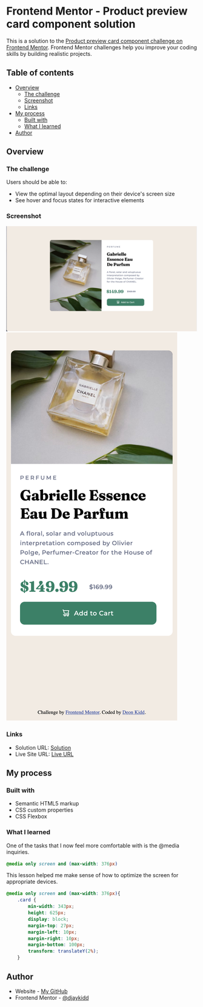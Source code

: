 # Frontend Mentor - Product preview card component solution

This is a solution to the [Product preview card component challenge on Frontend Mentor](https://www.frontendmentor.io/challenges/product-preview-card-component-GO7UmttRfa). Frontend Mentor challenges help you improve your coding skills by building realistic projects. 

## Table of contents

- [Overview](#overview)
  - [The challenge](#the-challenge)
  - [Screenshot](#screenshot)
  - [Links](#links)
- [My process](#my-process)
  - [Built with](#built-with)
  - [What I learned](#what-i-learned)
- [Author](#author)


## Overview

### The challenge

Users should be able to:

- View the optimal layout depending on their device's screen size
- See hover and focus states for interactive elements

### Screenshot

![Design Screenshot Desktop](./desktop-screenshot.png)
![Design Screenshot Mobile](./mobile-screenshot.png)

### Links

- Solution URL: [Solution](https://www.frontendmentor.io/challenges/product-preview-card-component-GO7UmttRfa)
- Live Site URL: [Live URL](https://your-live-site-url.com)

## My process

### Built with

- Semantic HTML5 markup
- CSS custom properties
- CSS Flexbox

### What I learned

One of the tasks that I now feel more comfortable with is the @media inquiries. 

```css
@media only screen and (max-width: 376px)
```
This lesson helped me make sense of how to optimize the screen for appropriate devices.

```css
@media only screen and (max-width: 376px){
    .card {
        min-width: 343px;
        height: 625px;
        display: block;
        margin-top: 27px;
        margin-left: 10px;
        margin-right: 10px;
        margin-bottom: 100px;
        transform: translateY(2%);
    }
```

## Author

- Website - [My GitHub](https://github.com/djaykidd)
- Frontend Mentor - [@djaykidd](https://www.frontendmentor.io/profile/djaykidd)

